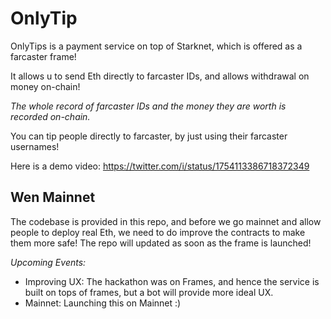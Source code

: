 # OnlyTip

OnlyTips is a payment service on top of Starknet, which is offered as a farcaster frame!

It allows u to send Eth directly to farcaster IDs, and allows withdrawal on money on-chain!

*The whole record of farcaster IDs and the money they are worth is recorded on-chain.*

You can tip people directly to farcaster, by just using their farcaster usernames!

Here is a demo video:
https://twitter.com/i/status/1754113386718372349

## Wen Mainnet

The codebase is provided in this repo, and before we go mainnet and allow people to deploy real Eth, we need to do improve the contracts to make them more safe! The repo will updated as soon as the frame is launched!

*Upcoming Events:*
- Improving UX: The hackathon was on Frames, and hence the service is built on tops of frames, but a bot will provide more ideal UX.
- Mainnet: Launching this on Mainnet :)
